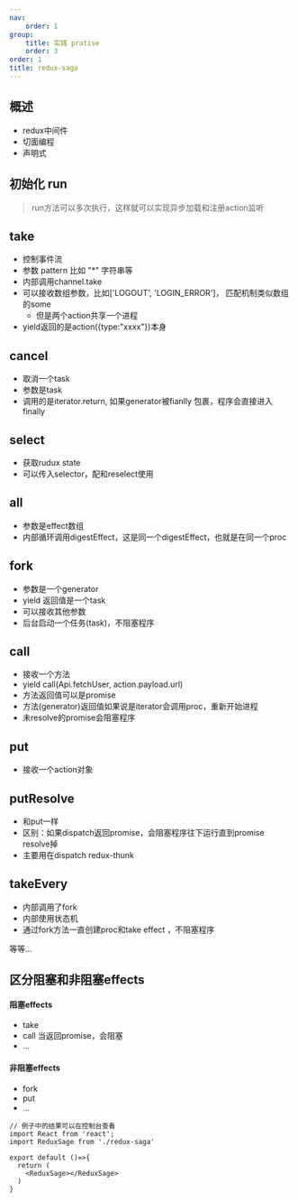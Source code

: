 ```yaml
---
nav:
    order: 1
group:
    title: 实践 pratise
    order: 3
order: 1
title: redux-saga
---
```


## 概述
- redux中间件
- 切面编程
- 声明式

## 初始化 run
> run方法可以多次执行，这样就可以实现异步加载和注册action监听

## take
* 控制事件流
* 参数 pattern 比如 "*" 字符串等
* 内部调用channel.take
* 可以接收数组参数，比如['LOGOUT', 'LOGIN_ERROR']， 匹配机制类似数组的some
    * 但是两个action共享一个进程
* yield返回的是action({type:"xxxx"})本身

## cancel
* 取消一个task
* 参数是task
* 调用的是iterator.return, 如果generator被fianlly 包裹，程序会直接进入finally

## select
* 获取rudux state
* 可以传入selector，配和reselect使用

## all
* 参数是effect数组
* 内部循环调用digestEffect，这是同一个digestEffect，也就是在同一个proc

## fork
* 参数是一个generator
* yield 返回值是一个task
* 可以接收其他参数
* 后台启动一个任务(task)，不阻塞程序

## call
* 接收一个方法
* yield call(Api.fetchUser, action.payload.url)
* 方法返回值可以是promise
* 方法(generator)返回值如果说是iterator会调用proc，重新开始进程
* 未resolve的promise会阻塞程序

## put
* 接收一个action对象

## putResolve
* 和put一样
* 区别：如果dispatch返回promise，会阻塞程序往下运行直到promise resolve掉
* 主要用在dispatch redux-thunk

## takeEvery
* 内部调用了fork
* 内部使用状态机
* 通过fork方法一直创建proc和take effect ，不阻塞程序

等等...
    

## 区分阻塞和非阻塞effects

#### 阻塞effects
* take
* call 当返回promise，会阻塞
* ...
#### 非阻塞effects
* fork
* put
* ...
```tsx
// 例子中的结果可以在控制台查看
import React from 'react';
import ReduxSage from './redux-saga'

export default ()=>{
  return (
    <ReduxSage></ReduxSage>
  )
}
```
